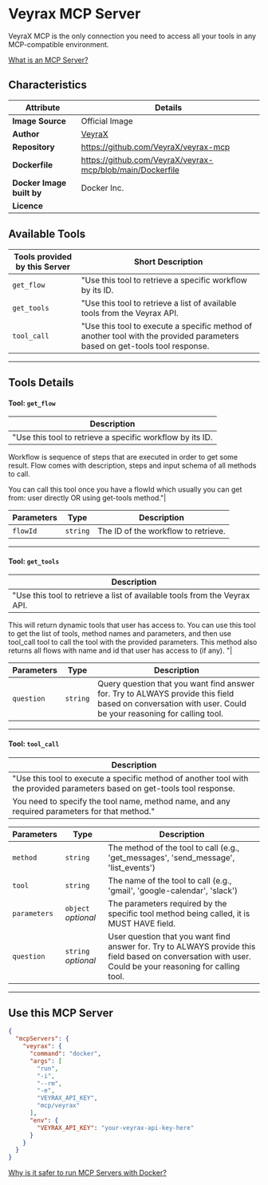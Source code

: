 # Veyrax MCP Server

VeyraX MCP is the only connection you need to access all your tools in any MCP-compatible environment.

[What is an MCP Server?](https://www.anthropic.com/news/model-context-protocol)

## Characteristics
Attribute|Details|
|-|-|
**Image Source**|Official Image
|**Author**|[VeyraX](https://github.com/VeyraX)
**Repository**|https://github.com/VeyraX/veyrax-mcp
**Dockerfile**|https://github.com/VeyraX/veyrax-mcp/blob/main/Dockerfile
**Docker Image built by**|Docker Inc.
**Licence**|

## Available Tools
Tools provided by this Server|Short Description
-|-
`get_flow`|"Use this tool to retrieve a specific workflow by its ID.|
`get_tools`|"Use this tool to retrieve a list of available tools from the Veyrax API.|
`tool_call`|"Use this tool to execute a specific method of another tool with the provided parameters based on get-tools tool response.|

---
## Tools Details

#### Tool: `get_flow`
|Description|
|-|
|"Use this tool to retrieve a specific workflow by its ID.

Workflow is sequence of steps that are executed in order to get some result. Flow comes with description, steps and input schema of all methods to call.

You can call this tool once you have a flowId which usually you can get from: user directly OR using get-tools method."|

Parameters|Type|Description
-|-|-
`flowId`|`string`|The ID of the workflow to retrieve.

---
#### Tool: `get_tools`
|Description|
|-|
|"Use this tool to retrieve a list of available tools from the Veyrax API.
This will return dynamic tools that user has access to.
You can use this tool to get the list of tools, method names and parameters, and then use tool_call tool to call the tool with the provided parameters.
This method also returns all flows with name and id that user has access to (if any).
"|

Parameters|Type|Description
-|-|-
`question`|`string`|Query question that you want find answer for. Try to ALWAYS provide this field based on conversation with user. Could be your reasoning for calling tool.

---
#### Tool: `tool_call`
|Description|
|-|
|"Use this tool to execute a specific method of another tool with the provided parameters based on get-tools tool response.
You need to specify the tool name, method name, and any required parameters for that method."|

Parameters|Type|Description
-|-|-
`method`|`string`|The method of the tool to call (e.g., 'get_messages', 'send_message', 'list_events')
`tool`|`string`|The name of the tool to call (e.g., 'gmail', 'google-calendar', 'slack')
`parameters`|`object` *optional*|The parameters required by the specific tool method being called, it is MUST HAVE field.
`question`|`string` *optional*|User question that you want find answer for. Try to ALWAYS provide this field based on conversation with user. Could be your reasoning for calling tool.

---
## Use this MCP Server

```json
{
  "mcpServers": {
    "veyrax": {
      "command": "docker",
      "args": [
        "run",
        "-i",
        "--rm",
        "-e",
        "VEYRAX_API_KEY",
        "mcp/veyrax"
      ],
      "env": {
        "VEYRAX_API_KEY": "your-veyrax-api-key-here"
      }
    }
  }
}
```

[Why is it safer to run MCP Servers with Docker?](https://www.docker.com/blog/the-model-context-protocol-simplifying-building-ai-apps-with-anthropic-claude-desktop-and-docker/)
